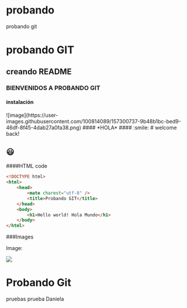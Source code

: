 # probando
probando git
<h1> probando GIT </h1>
<h2> creando README </h2>
<h3> BIENVENIDOS A PROBANDO GIT </h3>
<h4> instalación </h4>
![image](https://user-images.githubusercontent.com/100814089/157300737-9b48b1bc-bed9-46df-8f45-4dab27a0fa38.png)
#### *HOLA*
#### :smile:
# welcome back!

## :smiley:



####HTML code

```html
<!DOCTYPE html>
<html>
    <head>
        <mate charest="utf-8" />
        <title>Probando GIT</title>
    </head>
    <body>
        <h1>Hello world! Hola Mundo</h1>
    </body>
</html>
```

###Images

Image:

![](http://assets.stickpng.com/images/587170ce7b7f6103e35c6cb9.png)




# Probando Git 


pruebas
 prueba Daniela
